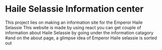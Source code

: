 # Haile Selassie Information center #
This project lies on making an information site for the Emperor Haile Selassie 
This website is made by using react
you can get couple of information about Haile Selassie by going under the information catagory
#and on the about page, a glimpse idea of Emperor Haile selassie is sorted out
